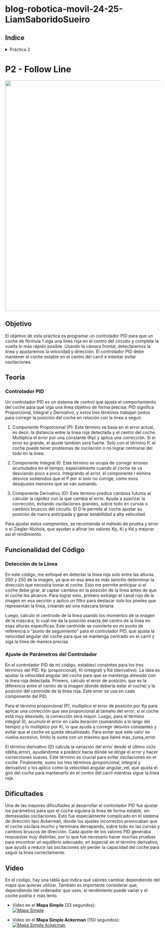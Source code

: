 # blog-robotica-movil-24-25-LiamSaboridoSueiro

## Indice
<details>
<summary>Práctica 2</summary>

- [Objetivo](#objetivo-p2)
- [Teoría](#teoría-p2)
  * [Controlador PID](#controlador-pid-p2)
- [Funcionalidad del Código](#funcionalidad-del-código-p2)
  * [Detección de la Línea](#detección-de-la-línea-p2)
  * [Ajuste de Parámetros del controlador](#ajuste-de-parámetros-del-controlador-p2)
- [Dificultades](#dificultades-p2)
- [Video](#video-p2)

</details>

# P2 - Follow Line
<p align="center">
  <img src="https://github.com/user-attachments/assets/604ab9f8-8ac5-43a5-aae0-b09938547472" width="750" height="750">
</p>

<h2 id="objetivo-p2">Objetivo</h2>

El objetivo de esta práctica es programar un controlador PID para que un coche de fórmula 1 siga una línea roja en el centro del circuito y complete la vuelta lo más rápido posible. Usando la cámara frontal, detectaremos la línea y ajustaremos la velocidad y dirección. El controlador PID debe mantener el coche estable en el centro del carril e intentar evitar oscilaciones.


<h2 id="teoría-p2">Teoría</h2>

<h3 id="controlador-pid-p2">Controlador PID</h3>

Un controlador PID es un sistema de control que ajusta el comportamiento del coche para que siga una línea objetivo de forma precisa. PID significa Proporcional, Integral y Derivativo, y estos tres términos trabajan juntos para corregir la posición del coche en relación con la línea a seguir.

1. Componente Proporcional (P): Este término se basa en el error actual, es decir, la distancia entre la línea roja detectada y el centro del coche. Multiplica el error por una constante (Kp) y aplica una corrección. Si el error es grande, el ajuste también será fuerte. Solo con el término P, el coche puede tener problemas de oscilación o no lograr centrarse del todo en la línea.

2. Componente Integral (I): Este término se ocupa de corregir errores acumulados en el tiempo, especialmente cuando el coche se va desviando poco a poco. Integrando el error, el componente I elimina desvíos sostenidos que el P por sí solo no corrige, como esos desajustes menores que se van sumando.

3. Componente Derivativo (D): Este término predice cambios futuros al calcular la rapidez con la que cambia el error. Ayuda a suavizar la corrección, evitando oscilaciones grandes, sobre todo en curvas o cambios bruscos del circuito. El D le permite al coche ajustar su posición de manra anticipada y ganar estabilidad a alta velocidad.

Para ajustar estos compnentes, se recomienda el método de prueba y error o el Ziegler-Nichols, que ayudan a afinar los valores Kp, Ki y Kd y mejorar así el rendimiento.


<h2 id="funcionalidad-del-código-p2">Funcionalidad del Código</h2>

<h3 id="detección-de-la-línea-p2">Detección de la Línea</h3>

En este código, me enfoqué en detectar la línea roja solo entre las alturas 200 y 250 de la imagen, ya que en esa área es más sencillo determinar la dirección que necesita tomar el coche. Esto me permite anticipar si el coche debe girar, al captar cambios en la posición de la línea antes de que el coche los alcance. Para lograr esto, primero extraigo el canal rojo de la imagen en esa sección y aplico un filtro para destacar solo los píxeles que representan la línea, creando así una máscara binaria.

Luego, calculo el centroide de la línea usando los momentos de la imagen de la máscara, lo cual me da la posición exacta del centro de la línea en esas alturas específicas. Este centroide se convierte en mi punto de referencia o "punto de seguimiento" para el controlador PID, que ajusta la velocidad angular del coche para que se mantenga centrado en el carril y siga la línea de manera precisa.


<h3 id="ajuste-de-parámetros-del-controlador-p2">Ajuste de Parámetros del Controlador</h3>

En el controlador PID de mi código, establecí constntes para los tres términos del PID: Kp (proporcional), Ki (integral) y Kd (derivativo). La idea es ajustar la velocidad angular del coche para que se mantenga alineado con la línea roja detectada. Primero, calculo el error de posición, que es la diferencia entre el centro de la imagen (donde debería estar el coche) y la posición del centroide de la línea roja. Este error se usa en cada componente del PID.

Para el término proporcional (P), multiplico el error de posición por Kp para aplicar una corrección que sea proporcional al tamaño del error; si el coche está muy desviado, la corrección será mayor. Luego, para el término integral (I), acumulo el error en cada iteración (sumándolo a lo largo del tiempo) y lo multiplico por Ki, lo que ayuda a corregir desvíos constantes y evitar que el coche se quede desalineado. Para evitar que este valor se vuelva excesivo, limito la suma con un máximo que llamé max_suma_error.

El término derivativo (D) calcula la variación del error desde el último ciclo (delta_error), ayudándome a predecir hacia dónde se dirige el error y hacer correcciones suaves. Este término es crucial para evitar oscilaciones en el coche. Finalmente, sumo los tres términos (proporcional, integral y derivativo) y los aplico como la velocidad angular angular_vel, que ajusta el giro del coche para mantenerlo en el centro del carril mientras sigue la línea roja.


<h2 id="dificultades-p2">Dificultades</h2>

Una de las mayores dificultades al desarrollar el controlador PID fue ajustar los parámetros para que el coche siguiera la línea de forma estable, sin demasiadas oscilaciones. Esto fue especialmente complicado en el sistema de dirección tipo Ackerman, donde los ajustes incorrectos provocaban que el coche oscilara mucho y terminara derrapando, sobre todo en las curvas y cambios bruscos de dirección. Cada ajuste de los valores PID generaba respuestas muy distintas, por lo que fue necesario hacer muchas pruebas para encontrar un equilibrio adecuado, en especial en el término derivativo, que ayudó a reducir las oscilaciones sin perder la capacidad del coche para seguir la línea correctamente.

<h2 id="video-p2">Video</h2>

En el código, hay una tabla que indica qué valores cambiar dependiendo del mapa que quieras utilizar. También es importante considerar que, dependiendo del ordenador que uses, el rendimiento puede variar y el coche podría ir más lento.

- Video en el **Mapa Simple** (33 segundos):  
  [![Mapa Simple](https://img.youtube.com/vi/eKodGntwkJ0/0.jpg)](https://youtu.be/eKodGntwkJ0)

- Video en el **Mapa Simple Ackerman** (150 segundos):  
  [![Mapa Simple Ackerman](https://img.youtube.com/vi/93viZgo9WaU/0.jpg)](https://youtu.be/93viZgo9WaU)










